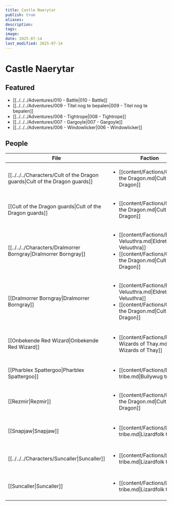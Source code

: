 ```yaml
---
title: Castle Naerytar
publish: true
aliases: 
description: 
tags: 
image: 
date: 2025-07-14
last_modified: 2025-07-14
---
```

# Castle Naerytar
## Featured
- [[../../../Adventures/010 - Battle|010 - Battle]]
- [[../../../Adventures/009 - Titel nog te bepalen|009 - Titel nog te bepalen]]
- [[../../../Adventures/008 - Tightrope|008 - Tightrope]]
- [[../../../Adventures/007 - Gargoyle|007 - Gargoyle]]
- [[../../../Adventures/006 - Windowlicker|006 - Windowlicker]]

## People
| File                                                                                     | Faction                                                                                                                                                 | Description                                   |
| ---------------------------------------------------------------------------------------- | ------------------------------------------------------------------------------------------------------------------------------------------------------- | --------------------------------------------- |
| [[../../../Characters/Cult of the Dragon guards\|Cult of the Dragon guards]]           | <ul><li>[[content/Factions/Cult of the Dragon.md\|Cult of the Dragon]]</li></ul>                                                                       | \-                                            |
| [[Cult of the Dragon guards\|Cult of the Dragon guards]] | <ul><li>[[content/Factions/Cult of the Dragon.md\|Cult of the Dragon]]</li></ul>                                                                       | \-                                            |
| [[../../../Characters/Dralmorrer Borngray\|Dralmorrer Borngray]]                       | <ul><li>[[content/Factions/Eldreth Veluuthra.md\|Eldreth Veluuthra]]</li><li>[[content/Factions/Cult of the Dragon.md\|Cult of the Dragon]]</li></ul> | Caretaker of Castle Naerytar                  |
| [[Dralmorrer Borngray\|Dralmorrer Borngray]]             | <ul><li>[[content/Factions/Eldreth Veluuthra.md\|Eldreth Veluuthra]]</li><li>[[content/Factions/Cult of the Dragon.md\|Cult of the Dragon]]</li></ul> | Caretaker of Castle Naerytar                  |
| [[Onbekende Red Wizard\|Onbekende Red Wizard]]                     | <ul><li>[[content/Factions/Red Wizards of Thay.md\|Red Wizards of Thay]]</li></ul>                                                                     | Red wizard werkt samen met Cult of the Dragon |
| [[Pharblex Spattergoo\|Pharblex Spattergoo]]                       | <ul><li>[[content/Factions/Bullywug tribe.md\|Bullywug tribe]]</li></ul>                                                                               | Chief of Bullywug tribe                       |
| [[Rezmir\|Rezmir]]                                                 | <ul><li>[[content/Factions/Cult of the Dragon.md\|Cult of the Dragon]]</li></ul>                                                                       | Cult of the Dragon leader                     |
| [[Snapjaw\|Snapjaw]]                                               | <ul><li>[[content/Factions/Lizardfolk tribe.md\|Lizardfolk tribe]]</li></ul>                                                                           | Future chief of the Lizardmen tribe           |
| [[../../../Characters/Suncaller\|Suncaller]]                                           | <ul><li>[[content/Factions/Lizardfolk tribe.md\|Lizardfolk tribe]]</li></ul>                                                                           | Former chief of Lizardfolk tribe              |
| [[Suncaller\|Suncaller]]                                 | <ul><li>[[content/Factions/Lizardfolk tribe.md\|Lizardfolk tribe]]</li></ul>                                                                           | Former chief of Lizardfolk tribe              |

